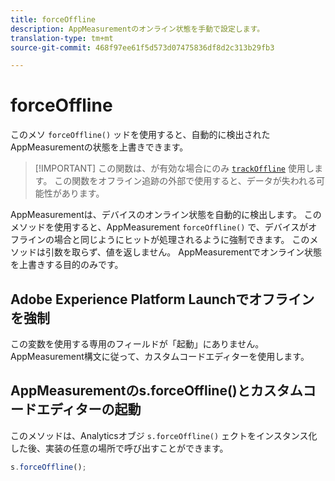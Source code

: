 ```yaml
---
title: forceOffline
description: AppMeasurementのオンライン状態を手動で設定します。
translation-type: tm+mt
source-git-commit: 468f97ee61f5d573d07475836df8d2c313b29fb3

---
```



# forceOffline

このメソ `forceOffline()` ッドを使用すると、自動的に検出されたAppMeasurementの状態を上書きできます。

> [!IMPORTANT] この関数は、が有効な場合にのみ [`trackOffline`](../config-vars/trackoffline.md) 使用します。 この関数をオフライン追跡の外部で使用すると、データが失われる可能性があります。

AppMeasurementは、デバイスのオンライン状態を自動的に検出します。 このメソッドを使用すると、AppMeasurement `forceOffline()` で、デバイスがオフラインの場合と同じようにヒットが処理されるように強制できます。 このメソッドは引数を取らず、値を返しません。 AppMeasurementでオンライン状態を上書きする目的のみです。

## Adobe Experience Platform Launchでオフラインを強制

この変数を使用する専用のフィールドが「起動」にありません。 AppMeasurement構文に従って、カスタムコードエディターを使用します。

## AppMeasurementのs.forceOffline()とカスタムコードエディターの起動

このメソッドは、Analyticsオブジ `s.forceOffline()` ェクトをインスタンス化した後、実装の任意の場所で呼び出すことができます。

```js
s.forceOffline();
```
